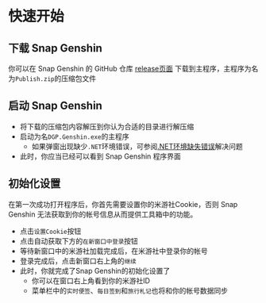 # 快速开始

## 下载 Snap Genshin

你可以在 Snap Genshin 的 GitHub 仓库 [release页面](https://github.com/DGP-Studio/Snap.Genshin/releases) 下载到主程序，主程序为名为`Publish.zip`的压缩包文件

## 启动 Snap Genshin

- 将下载的压缩包内容解压到你认为合适的目录进行解压缩
- 启动为名`DGP.Genshin.exe`的主程序
  - 如果弹窗出现缺少`.NET`环境错误，可参阅[.NET环境缺失错误](../FAQ/dotNET-env.md)解决问题
- 此时，你应当已经可以看到 Snap Genshin 程序界面

## 初始化设置

在第一次成功打开程序后，你首先需要设置你的米游社Cookie，否则 Snap Genshin 无法获取到你的帐号信息从而提供工具箱中的功能。

- 点击`设置Cookie`按钮
- 点击自动获取下方的`在新窗口中登录`按钮
- 等待新窗口中的米游社加载完成后，在米游社中登录你的帐号
- 登录完成后，点击新窗口右上角的`继续`
- 此时，你就完成了Snap Genshin的初始化设置了
  - 你可以在窗口右上角看到你的米游社ID
  - 菜单栏中的`实时便签`、`每日签到`和`旅行札记`也将和你的帐号数据同步